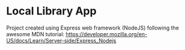 # Local Library App

Project created using Express web framework (NodeJS) following the awesome MDN tutorial: https://developer.mozilla.org/en-US/docs/Learn/Server-side/Express_Nodejs
